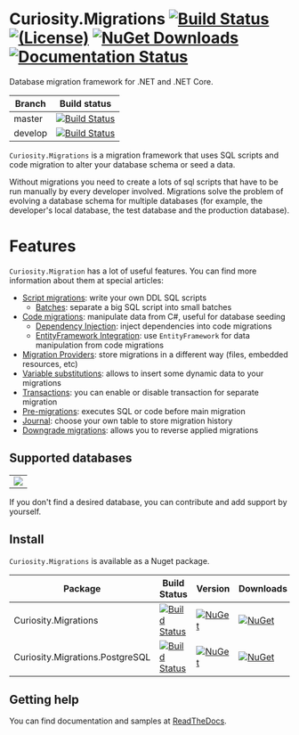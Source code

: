 # Curiosity.Migrations [![Build Status](https://travis-ci.org/siisltd/Curiosity.Migrations.svg?branch=master)](https://travis-ci.org/siisltd/Curiosity.Migrations) [![(License)](https://img.shields.io/github/license/siisltd/curiosity.migrations.svg)](https://github.com/siisltd/Curiosity.Mirgations/blob/master/LICENSE) [![NuGet Downloads](https://img.shields.io/nuget/dt/Curiosity.Migrations)](https://www.nuget.org/packages/Curiosity.Migrations) [![Documentation Status](https://readthedocs.org/projects/curiosity-migrations/badge/?version=latest)](https://curiosity-migrations.readthedocs.io/)


Database migration framework for .NET and .NET Core.

|Branch|Build status|
|---|---|
|master|[![Build Status](https://travis-ci.org/siisltd/Curiosity.Migrations.svg?branch=master)](https://travis-ci.org/siisltd/Curiosity.Migrations)|
|develop|[![Build Status](https://travis-ci.org/siisltd/Curiosity.Migrations.svg?branch=develop)](https://travis-ci.org/siisltd/Curiosity.Migrations)|

`Curiosity.Migrations` is a migration framework that uses SQL scripts and code migration to alter your database schema or seed a data.

Without migrations you need to create a lots of sql scripts that have to be run manually by every developer involved. 
Migrations solve the problem of evolving a database schema for multiple databases (for example, the developer's local database, the test database and the production database). 

# Features

`Curiosity.Migration` has a lot of useful features. You can find more information about them at special articles:

- [Script migrations](https://siisltdmigrations.readthedocs.io/features/script_migration/index.md): write your own DDL SQL scripts
  - [Batches](https://siisltdmigrations.readthedocs.io/features/script_migration/batches.md): separate a big SQL script into small batches 
- [Code migrations](https://siisltdmigrations.readthedocs.io/features/code_migration/index.md): manipulate data from C#, useful for database seeding
  - [Dependency Injection](https://siisltdmigrations.readthedocs.io/features/code_migration/di.md): inject dependencies into code migrations
  - [EntityFramework Integration](https://siisltdmigrations.readthedocs.io/features/code_migration/ef_integration.md): use `EntityFramework` for data manipulation from code migrations
- [Migration Providers](https://siisltdmigrations.readthedocs.io/features/migration_providers.md): store migrations in a different way (files, embedded resources, etc)
- [Variable substitutions](https://siisltdmigrations.readthedocs.io/features/variables.md): allows to insert some dynamic data to your migrations
- [Transactions](https://siisltdmigrations.readthedocs.io/features/transactions.md): you can enable or disable transaction for separate migration
- [Pre-migrations](https://siisltdmigrations.readthedocs.io/features/pre_migrations.md): executes SQL or code before main migration
- [Journal](https://siisltdmigrations.readthedocs.io/features/journal.md): choose your own table to store migration history
- [Downgrade migrations](https://siisltdmigrations.readthedocs.io/features/downgrade.md): allows you to reverse applied migrations

## Supported databases

<table>
  <tbody>
    <tr>
      <td align="center" valign="middle">
          <img src="https://raw.githubusercontent.com/siisltd/Curiosity.Migrations/master/docs/images/postgresql.png">
      </td>
    </tr>
  </tbody>
</table>

If you don't find a desired database, you can contribute and add support by yourself.

## Install

`Curiosity.Migrations` is available as a Nuget package.

| Package | Build Status | Version | Downloads |
|---------|------------|------------|------------|
| Curiosity.Migrations | [![Build Status](https://travis-ci.org/siisltd/Curiosity.Migrations.svg?branch=master)](https://travis-ci.org/siisltd/Curiosity.Migrations) | [![NuGet](https://img.shields.io/nuget/v/Curiosity.Migrations.svg)](https://www.nuget.org/packages/Curiosity.Migrations/) | [![NuGet](https://img.shields.io/nuget/dt/Curiosity.Migrations)](https://www.nuget.org/packages/Curiosity.Migrations) |
| Curiosity.Migrations.PostgreSQL | [![Build Status](https://travis-ci.org/siisltd/Curiosity.Migrations.svg?branch=master)](https://travis-ci.org/siisltd/Curiosity.Migrations) | [![NuGet](https://img.shields.io/nuget/v/Curiosity.Migrations.PostgreSQL.svg)](https://www.nuget.org/packages/Curiosity.Migrations.PostgreSQL/) | [![NuGet](https://img.shields.io/nuget/dt/Curiosity.Migrations.PostgreSQL)](https://www.nuget.org/packages/Curiosity.Migrations.PostgreSQL) |


## Getting help

You can find documentation and samples at [ReadTheDocs](https://curiosity-migrations.readthedocs.io/).